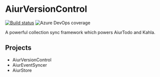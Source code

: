 # AiurVersionControl

[![Build status](https://dev.azure.com/aiursoft/Star/_apis/build/status/AiurVersionControl%20Build)](https://dev.azure.com/aiursoft/Star/_build/latest?definitionId=16)
![Azure DevOps coverage](https://img.shields.io/azure-devops/coverage/aiursoft/Star/16)

A powerful collection sync framework which powers AiurTodo and Kahla.

## Projects

* AiurVersionControl
* AiurEventSyncer
* AiurStore

